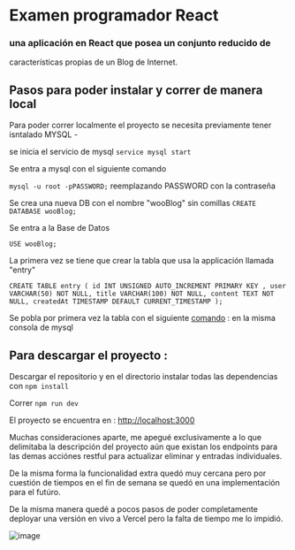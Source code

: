 # Examen programador React


###  una aplicación en React que posea un conjunto reducido de
características propias de un Blog de Internet.

## Pasos para poder instalar y correr de manera local

Para poder correr localmente el proyecto se necesita previamente tener isntalado MYSQL -

se inicia el servicio de mysql 
`service mysql start`

Se entra a mysql con el siguiente comando 

`mysql -u root -pPASSWORD;` reemplazando PASSWORD con la contraseña

Se crea una nueva DB con el nombre "wooBlog" sin comillas
`CREATE DATABASE wooBlog;`

Se entra a la Base de Datos

`USE wooBlog;`

La primera vez se tiene que crear la tabla que usa la applicación llamada "entry"

`CREATE TABLE entry ( id INT UNSIGNED AUTO_INCREMENT PRIMARY KEY , user VARCHAR(50) NOT NULL, title VARCHAR(100) NOT NULL, content TEXT NOT NULL, createdAt TIMESTAMP DEFAULT CURRENT_TIMESTAMP );`

Se pobla por primera vez la tabla con el siguiente [comando](mysql_poblate.txt)  : en la misma consola de mysql 

## Para descargar el proyecto :

Descargar el repositorio y en el directorio  instalar todas las dependencias con 
`npm install `

Correr `npm run dev `

El proyecto  se encuentra en : 
 [http://localhost:3000](http://localhost:3000) 

Muchas consideraciones aparte, me apegué exclusivamente a lo que delimitaba la descripción del proyecto aún que existan los endpoints para las demas acciónes restful  para actualizar eliminar y entradas individuales.

De la misma forma la funcionalidad extra quedó muy cercana pero por cuestión de tiempos en el fin de semana se quedó en una implementación para el futúro.

De la misma manera quedé a pocos pasos de poder completamente deployar una versión en vivo a Vercel pero la falta de tiempo me lo impidió.


![image](https://github.com/Merak1/woo-blog/assets/19805451/0c0f5286-5a33-414e-9512-aea481ca84bf)
